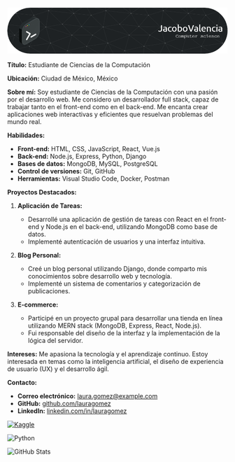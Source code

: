 
![banner](banner2.png)

**Título:** Estudiante de Ciencias de la Computación

**Ubicación:** Ciudad de México, México

**Sobre mí:**
Soy estudiante de Ciencias de la Computación con una pasión por el desarrollo web. Me considero un desarrollador full stack, capaz de trabajar tanto en el front-end como en el back-end. Me encanta crear aplicaciones web interactivas y eficientes que resuelvan problemas del mundo real.

**Habilidades:**

- **Front-end:** HTML, CSS, JavaScript, React, Vue.js
- **Back-end:** Node.js, Express, Python, Django
- **Bases de datos:** MongoDB, MySQL, PostgreSQL
- **Control de versiones:** Git, GitHub
- **Herramientas:** Visual Studio Code, Docker, Postman

**Proyectos Destacados:**

1. **Aplicación de Tareas:**
   - Desarrollé una aplicación de gestión de tareas con React en el front-end y Node.js en el back-end, utilizando MongoDB como base de datos.
   - Implementé autenticación de usuarios y una interfaz intuitiva.

2. **Blog Personal:**
   - Creé un blog personal utilizando Django, donde comparto mis conocimientos sobre desarrollo web y tecnología.
   - Implementé un sistema de comentarios y categorización de publicaciones.

3. **E-commerce:**
   - Participé en un proyecto grupal para desarrollar una tienda en línea utilizando MERN stack (MongoDB, Express, React, Node.js).
   - Fui responsable del diseño de la interfaz y la implementación de la lógica del servidor.

**Intereses:**
Me apasiona la tecnología y el aprendizaje continuo. Estoy interesada en temas como la inteligencia artificial, el diseño de experiencia de usuario (UX) y el desarrollo ágil.

**Contacto:**
- **Correo electrónico:** laura.gomez@example.com
- **GitHub:** [github.com/lauragomez](https://github.com/lauragomez)
- **LinkedIn:** [linkedin.com/in/lauragomez](https://linkedin.com/in/lauragomez)



[![Kaggle](https://img.shields.io/badge/Kaggle-035a7d?style=for-the-badge&logo=kaggle&logoColor=white)](https://www.kaggle.com/jacobito311)



![Python](https://img.shields.io/badge/python-3670A0?style=for-the-badge&logo=python&logoColor=ffdd54)


![GitHub Stats](https://github-readme-stats.vercel.app/api/top-langs/?username=jacobito311&layout=compact)


